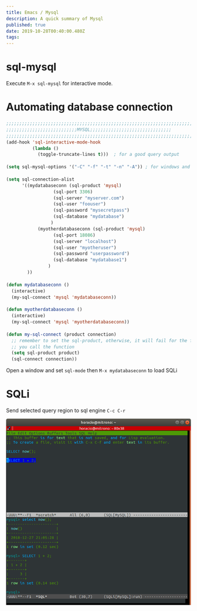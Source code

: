 ```yaml
---
title: Emacs / Mysql
description: A quick summary of Mysql
published: true
date: 2019-10-28T00:40:00.480Z
tags: 
---
```


# sql-mysql
Execute `M-x sql-mysql` for interactive mode.


# Automating database connection

```lisp
;;;;;;;;;;;;;;;;;;;;;;;;;;;;;;;;;;;;;;;;;;;;;;;;;;;;;;;;;;;;;;;;;;;;;;;
;;;;;;;;;;;;;;;;;;;;;;;;;;;MYSQL;;;;;;;;;;;;;;;;;;;;;;;;;;;;;;;
;;;;;;;;;;;;;;;;;;;;;;;;;;;;;;;;;;;;;;;;;;;;;;;;;;;;;;;;;;;;;;;;;;;;;;;
(add-hook 'sql-interactive-mode-hook
          (lambda ()
            (toggle-truncate-lines t)))  ; for a good query output

(setq sql-mysql-options '("-C" "-f" "-t" "-n" "-A")) ; for windows and for -A flag

(setq sql-connection-alist
      '((mydatabaseconn (sql-product 'mysql)
                  (sql-port 3306)
                  (sql-server "myserver.com")
                  (sql-user "foouser")
                  (sql-password "mysecretpass")
                  (sql-database "mydatabase")
                 )
			(myotherdatabaseconn (sql-product 'mysql)
                  (sql-port 18086)
                  (sql-server "localhost")
                  (sql-user "myotheruser")
                  (sql-password "userpassword")
                  (sql-database "mydatabase1")
                )
        ))

(defun mydatabaseconn ()
  (interactive)
  (my-sql-connect 'mysql 'mydatabaseconn))
	
(defun myotherdatabaseconn ()
  (interactive)
  (my-sql-connect 'mysql 'myotherdatabaseconn))

(defun my-sql-connect (product connection)
  ;; remember to set the sql-product, otherwise, it will fail for the first time
  ;; you call the function
  (setq sql-product product)
  (sql-connect connection))
```

Open a window and set `sql-mode` then `M-x mydatabaseconn` to load SQLi

# SQLi

Send selected query region to sql engine  `C-c C-r` 

![Sqli](/uploads/emacs/sqli.png "Sqli")

